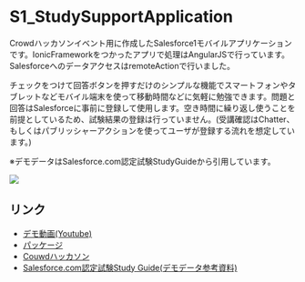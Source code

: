 S1_StudySupportApplication
==========================

Crowdハッカソンイベント用に作成したSalesforce1モバイルアプリケーションです。IonicFrameworkをつかったアプリで処理はAngularJSで行っています。SalesforceへのデータアクセスはremoteActionで行いました。  

チェックをつけて回答ボタンを押すだけのシンプルな機能でスマートフォンやタブレットなどモバイル端末を使って移動時間などに気軽に勉強できます。問題と回答はSalesforceに事前に登録して使用します。空き時間に繰り返し使うことを前提としているため、試験結果の登録は行っていません。(受講確認はChatter、もしくはパブリッシャーアクションを使ってユーザが登録する流れを想定しています。)  
  
※デモデータはSalesforce.com認定試験StudyGuideから引用しています。  
  
<img src="http://f.st-hatena.com/images/fotolife/t/tyoshikawa1106/20140531/20140531183857.png" />  
  
## リンク  
- <a href="http://youtu.be/rIBktyVYpS0">デモ動画(Youtube)</a>  
- <a href="https://login.salesforce.com/packaging/installPackage.apexp?p0=04ti0000000LHm9">パッケージ</a>  
- <a href="https://crowdworks.jp/public/jobs/98704">Couwdハッカソン</a>  
- <a href="http://www.salesforce.com/jp/services-training/education-services/cert/credentials.jsp">Salesforce.com認定試験Study Guide(デモデータ参考資料)</a>
